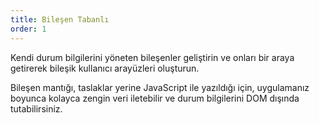 ```yaml
---
title: Bileşen Tabanlı
order: 1
---
```


Kendi durum bilgilerini yöneten bileşenler geliştirin ve onları bir araya getirerek bileşik kullanıcı arayüzleri oluşturun.

Bileşen mantığı, taslaklar yerine JavaScript ile yazıldığı için, uygulamanız boyunca kolayca zengin veri iletebilir ve durum bilgilerini DOM dışında tutabilirsiniz.
